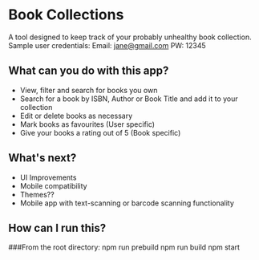 # Book Collections
A tool designed to keep track of your probably unhealthy book collection.
Sample user credentials:
Email: jane@gmail.com
PW: 12345

## What can you do with this app?
- View, filter and search for books you own
- Search for a book by ISBN, Author or Book Title and add it to your collection
- Edit or delete books as necessary
- Mark books as favourites (User specific)
- Give your books a rating out of 5 (Book specific)

## What's next?
- UI Improvements
- Mobile compatibility
- Themes??
- Mobile app with text-scanning or barcode scanning functionality

## How can I run this?
###From the root directory:
npm run prebuild
npm run build
npm start
